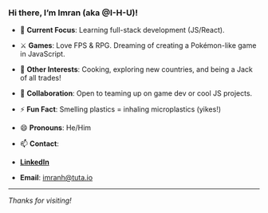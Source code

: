 



### Hi there, I’m Imran (aka @I-H-U)!
- 🔭 **Current Focus**: Learning full-stack development (JS/React).
- ⚔️ **Games**: Love FPS & RPG. Dreaming of creating a Pokémon-like game in JavaScript.
- 🍳 **Other Interests**: Cooking, exploring new countries, and being a Jack of all trades!
- 🤝 **Collaboration**: Open to teaming up on game dev or cool JS projects.
- ⚡ **Fun Fact**: Smelling plastics = inhaling microplastics (yikes!)
- 😄 **Pronouns**: He/Him
  
- 📫 **Contact**:
- [**LinkedIn**](https://www.linkedin.com/in/imrah99)  
- **Email**: [imranh@tuta.io](mailto:imranh@tuta.io)

---
*Thanks for visiting!*


<!---
I-H-U/I-H-U is a ✨ special ✨ repository because its `README.md` (this file) appears on your GitHub profile.
You can click the Preview link to take a look at your changes.
--->

